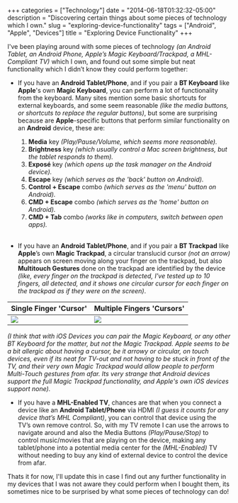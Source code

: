 +++
categories = ["Technology"]
date = "2014-06-18T01:32:32-05:00"
description = "Discovering certain things about some pieces of technology which I own."
slug = "exploring-device-functionality"
tags = ["Android", "Apple", "Devices"]
title = "Exploring Device Functionality"
+++

I've been playing around with some pieces of technology *(an Android Tablet, an Android Phone, Apple’s Magic Keyboard/Trackpad, a MHL-Compliant TV)* which I own, and found out some simple but neat functionality which I didn’t know they could perform together:

- If you have an **Android Tablet/Phone**, and if you pair a **BT Keyboard** like **Apple**'s own **Magic Keyboard**, you can perform a lot of functionality from the keyboard. Many sites mention some basic shortcuts for external keyboards, and some seem reasonable *(like the media buttons, or shortcuts to replace the regular buttons)*, but some are surprising because are **Apple**-specific buttons that perform similar functionality on an **Android** device, these are:  

  1. **Media** key *(Play/Pause/Volume, which seems more reasonable).*
  2. **Brightness** key *(which usually control a Mac screen brightness, but the tablet responds to them).*
  3. **Exposé** key *(which opens up the task manager on the Android device).*
  4. **Escape** key *(which serves as the 'back' button on Android).*
  5. **Control + Escape** combo *(which serves as the 'menu' button on Android).*
  6. **CMD + Escape** combo *(which serves as the 'home' button on Android).*
  7. **CMD + Tab** combo *(works like in computers, switch between open apps).*  
   
- If you have an **Android Tablet/Phone**, and if you pair a **BT Trackpad** like **Apple**’s own **Magic Trackpad**, a circular translucid cursor *(not an arrow)* appears on screen moving along your finger on the trackpad, but also **Multitouch Gestures** done on the trackpad are identified by the device *(like, every finger on the trackpad is detected, I've tested up to 10 fingers, all detected, and it shows one circular cursor for each finger on the trackpad as if they were on the screen)*.

| Single Finger 'Cursor' | Multiple Fingers 'Cursors' |
|-------|-------|
|[![](https://i.imgur.com/IOv8fGX.png)](https://i.imgur.com/IOv8fGX.png) | [![](https://i.imgur.com/20o2YSe.png)](https://i.imgur.com/20o2YSe.png) |

*(I think that with iOS Devices you can pair the Magic Keyboard, or any other BT Keyboard for the matter, but not the Magic Trackpad. Apple seems to be a bit allergic about having a cursor, be it arrowy or circular, on touch devices, even if its neat for TV-out and not having to be stuck in front of the TV, and their very own Magic Trackpad would allow people to perform Multi-Touch gestures from afar. Its very strange that Android devices support the full Magic Trackpad functionality, and Apple's own iOS devices support none).*

- If you have a **MHL-Enabled TV**, chances are that when you connect a device like an **Android Tablet/Phone** via HDMI *(I guess it counts for any device that’s MHL Compliant)*, you can control that device using the TV’s own remove control. So, with my TV remote I can use the arrows to navigate around and also the Media Buttons *(Play/Pause/Stop)* to control music/movies that are playing on the device, making any tablet/phone into a potential media center for the *(MHL-Enabled)* TV without needing to buy any kind of external device to control the device from afar.

Thats it for now, I'll update this in case I find out any further functionality in my devices that I was not aware they could perform when I bought them, its sometimes nice to be surprised by what some pieces of technology can do!